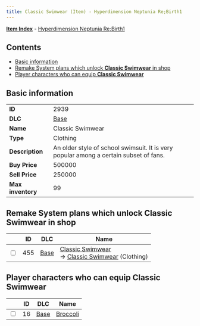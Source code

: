 ```yaml
---
title: Classic Swimwear (Item) - Hyperdimension Neptunia Re;Birth1
---
```


[**Item Index**](/neptunia/rb1/item/index.html) - [Hyperdimension Neptunia Re;Birth1](/neptunia/rb1)

## Contents

- [Basic information](#basic-information)
- [Remake System plans which unlock **Classic Swimwear** in shop](#remake-system-plans-which-unlock-classic-swimwear-in-shop)
- [Player characters who can equip **Classic Swimwear**](#player-characters-who-can-equip-classic-swimwear)

## Basic information

|   |   |
| -- | -- |
| **ID** | 2939 |
| **DLC** | [Base](/neptunia/rb1/dlc/1-base.html) |
| **Name** | Classic Swimwear |
| **Type** | Clothing |
| **Description** | An older style of school swimsuit. It is very popular among a certain subset of fans. |
| **Buy Price** | 500000 |
| **Sell Price** | 250000 |
| **Max inventory** | 99 |


## Remake System plans which unlock **Classic Swimwear** in shop

|    | ID | DLC | Name |
| -- | -- | --- | ---- |
| <input type="checkbox" id="rb1-remake-1-455" class="trackbox" /> | 455 | [Base](/neptunia/rb1/dlc/1-base.html) | [Classic Swimwear](/neptunia/rb1/remake/1-455-classic-swimwear.html)<br /> → [Classic Swimwear](/neptunia/rb1/item/1-2939-classic-swimwear.html) (Clothing) |


## Player characters who can equip **Classic Swimwear**

|    | ID | DLC | Name |
| -- | -- | --- | ---- |
| <input type="checkbox" id="rb1-player-1-16" class="trackbox" /> | 16 | [Base](/neptunia/rb1/dlc/1-base.html) | [Broccoli](/neptunia/rb1/player/1-16-broccoli.html) |
